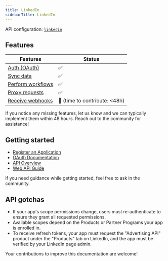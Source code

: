 ```yaml
---
title: LinkedIn
sidebarTitle: LinkedIn
---
```


API configuration: [`linkedin`](https://terapi.dev/providers.yaml)

## Features

| Features | Status |
| - | - |
| [Auth (OAuth)](https://terapi.gitbook.io/terapi-api-explorer/integrate/guides/authorize-an-api) | ✅ |
| [Sync data](https://terapi.gitbook.io/terapi-api-explorer/integrate/guides/sync-data-from-an-api) | ✅ |
| [Perform workflows](https://terapi.gitbook.io/terapi-api-explorer/integrate/guides/perform-workflows-with-an-api) | ✅ |
| [Proxy requests](https://terapi.gitbook.io/terapi-api-explorer/integrate/guides/proxy-requests-to-an-api) | ✅ |
| [Receive webhooks](https://terapi.gitbook.io/terapi-api-explorer/integrate/guides/receive-webhooks-from-an-api) | 🚫 (time to contribute: &lt;48h) |

If you notice any missing features, let us know and we can typically implement them within 48 hours. Reach out to the community for assistance!

## Getting started

-   [Register an Application](https://learn.microsoft.com/en-us/linkedin/shared/authentication/authorization-code-flow?tabs=HTTPS1#step-1-configure-your-application)
-   [OAuth Documentation](https://learn.microsoft.com/en-us/linkedin/shared/authentication/authorization-code-flow?context=linkedin%2Fcontext&tabs=HTTPS1)
-   [API Overview](https://learn.microsoft.com/en-us/linkedin/?context=linkedin%2Fcontext)
-   [Web API Guide](https://learn.microsoft.com/en-us/linkedin/shared/api-guide/concepts?context=linkedin%2Fconsumer%2Fcontext)

If you need guidance while getting started, feel free to ask in the community.

## API gotchas

- If your app's scope permissions change, users must re-authenticate to ensure they grant all requested permissions.
- Available scopes depend on the Products or Partner Programs your app is enrolled in.
- To receive refresh tokens, your app must request the "Advertising API" product under the "Products" tab on LinkedIn, and the app must be verified by your LinkedIn page admin.

Your contributions to improve this documentation are welcome!


